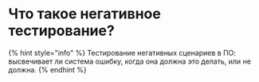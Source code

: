 # Что такое негативное тестирование?

{% hint style="info" %}
Тестирование негативных сценариев в ПО: высвечивает ли система ошибку, когда она должна это делать, или не должна.
{% endhint %}

